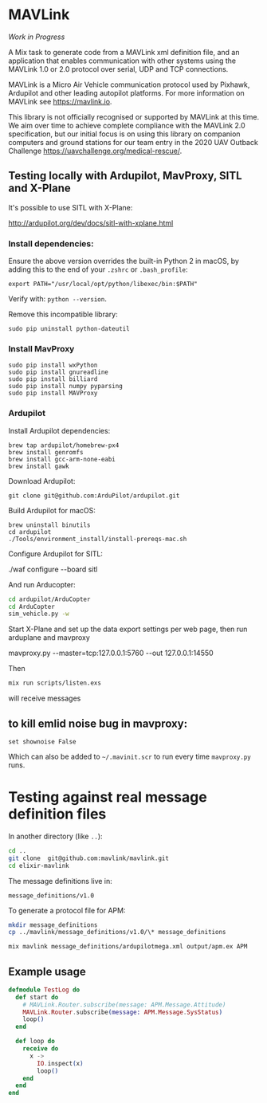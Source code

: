 # MAVLink

_Work in Progress_

A Mix task to generate code from a MAVLink xml definition file, and an
application that enables communication with other systems using the
MAVLink 1.0 or 2.0 protocol over serial, UDP and TCP connections.

MAVLink is a Micro Air Vehicle communication protocol used by Pixhawk,
Ardupilot and other leading autopilot platforms. For more information
on MAVLink see https://mavlink.io.

This library is not officially recognised or supported by MAVLink at this
time. We aim over time to achieve complete compliance with the MAVLink 2.0
specification, but our initial focus is on using this library on companion
computers and ground stations for our team entry in the
2020 UAV Outback Challenge https://uavchallenge.org/medical-rescue/.

## Testing locally with Ardupilot, MavProxy, SITL and X-Plane

It's possible to use SITL with X-Plane:

http://ardupilot.org/dev/docs/sitl-with-xplane.html

### Install dependencies:

<!-- Install Python 3:

```
brew install python
``` -->

Ensure the above version overrides the built-in Python 2 in macOS, by adding this
to the end of your `.zshrc` or `.bash_profile`:

```
export PATH="/usr/local/opt/python/libexec/bin:$PATH"
```

Verify with: `python --version`.

Remove this incompatible library:

```
sudo pip uninstall python-dateutil
```

### Install MavProxy

```
sudo pip install wxPython
sudo pip install gnureadline
sudo pip install billiard
sudo pip install numpy pyparsing
sudo pip install MAVProxy
```

### Ardupilot

Install Ardupilot dependencies:

```
brew tap ardupilot/homebrew-px4
brew install genromfs
brew install gcc-arm-none-eabi
brew install gawk
```

Download Ardupilot:

```
git clone git@github.com:ArduPilot/ardupilot.git
```

Build Ardupilot for macOS:

```
brew uninstall binutils
cd ardupilot
./Tools/environment_install/install-prereqs-mac.sh
```

Configure Ardupilot for SITL:

./waf configure --board sitl

And run Arducopter:

```bash
cd ardupilot/ArduCopter
cd ArduCopter
sim_vehicle.py -w
```

Start X-Plane and set up the data export settings per web page, then run arduplane and mavproxy

mavproxy.py --master=tcp:127.0.0.1:5760 --out 127.0.0.1:14550

Then

```bash
mix run scripts/listen.exs
```

will receive messages

## to kill emlid noise bug in mavproxy:

```
set shownoise False
```

Which can also be added to `~/.mavinit.scr` to run every time `mavproxy.py` runs.

# Testing against real message definition files

In another directory (like `..`):

```bash
cd ..
git clone  git@github.com:mavlink/mavlink.git
cd elixir-mavlink
```

The message definitions live in:

```
message_definitions/v1.0
```

To generate a protocol file for APM:

```bash
mkdir message_definitions
cp ../mavlink/message_definitions/v1.0/\* message_definitions

mix mavlink message_definitions/ardupilotmega.xml output/apm.ex APM
```

## Example usage

```elixir
defmodule TestLog do
  def start do
    # MAVLink.Router.subscribe(message: APM.Message.Attitude)
    MAVLink.Router.subscribe(message: APM.Message.SysStatus)
    loop()
  end

  def loop do
    receive do
      x ->
        IO.inspect(x)
        loop()
    end
  end
end
```